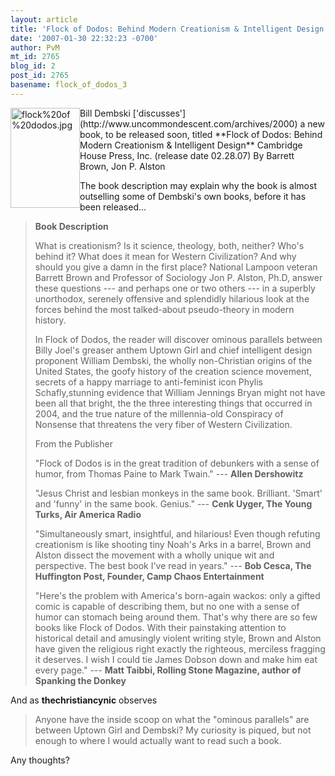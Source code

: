 ```yaml
---
layout: article
title: 'Flock of Dodos: Behind Modern Creationism & Intelligent Design'
date: '2007-01-30 22:32:23 -0700'
author: PvM
mt_id: 2765
blog_id: 2
post_id: 2765
basename: flock_of_dodos_3
---
```

<img src="{{ site.baseurl }}/uploads/2007/flock%20of%20dodos.jpg" alt="flock%20of%20dodos.jpg" width="111" height="160" style="float:left;" />
Bill Dembski ['discusses'](http://www.uncommondescent.com/archives/2000) a  new book, to be released soon, titled **Flock of Dodos: Behind Modern Creationism & Intelligent Design** Cambridge House Press, Inc. (release date 02.28.07) By Barrett Brown, Jon P. Alston

The book description may explain why the book is almost outselling some of Dembski's own books, before it has been released...

> **Book Description**
> 
> What is creationism? Is it science, theology, both, neither? Who's behind it? What does it mean for Western Civilization? And why should you give a damn in the first place? National Lampoon veteran Barrett Brown and Professor of Sociology Jon P. Alston, Ph.D, answer these questions --- and perhaps one or two others --- in a superbly unorthodox, serenely offensive and splendidly hilarious look at the forces behind the most talked-about pseudo-theory in modern history.
> 
> In Flock of Dodos, the reader will discover ominous parallels between Billy Joel's greaser anthem Uptown Girl and chief intelligent design proponent William Dembski, the wholly non-Christian origins of the United States, the goofy history of the creation science movement, secrets of a happy marriage to anti-feminist icon Phylis Schafly,stunning evidence that William Jennings Bryan might not have been all that bright, the the three interesting things that occurred in 2004, and the true nature of the millennia-old Conspiracy of Nonsense that threatens the very fiber of Western Civilization.
> 
> From the Publisher
> 
> "Flock of Dodos is in the great tradition of debunkers with a sense of humor, from Thomas Paine to Mark Twain." --- **Allen Dershowitz**
> 
> "Jesus Christ and lesbian monkeys in the same book. Brilliant. 'Smart' and 'funny' in the same book. Genius." --- **Cenk Uyger, The Young Turks, Air America Radio**
> 
> "Simultaneously smart, insightful, and hilarious! Even though refuting creationism is like shooting tiny Noah's Arks in a barrel, Brown and Alston dissect the movement with a wholly unique wit and perspective. The best book I've read in years." --- **Bob Cesca, The Huffington Post, Founder, Camp Chaos Entertainment**
> 
> "Here's the problem with America's born-again wackos: only a gifted comic is capable of describing them, but no one with a sense of humor can stomach being around them. That's why there are so few books like Flock of Dodos. With their painstaking attention to historical detail and amusingly violent writing style, Brown and Alston have given the religious right exactly the righteous, merciless fragging it deserves. I wish I could tie James Dobson down and make him eat every page." --- **Matt Taibbi, Rolling Stone Magazine, author of Spanking the Donkey**

And as **thechristiancynic** observes

> Anyone have the inside scoop on what the "ominous parallels" are between Uptown Girl and Dembski? My curiosity is piqued, but not enough to where I would actually want to read such a book.

Any thoughts?
